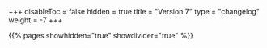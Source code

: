 +++
disableToc = false
hidden = true
title = "Version 7"
type = "changelog"
weight = -7
+++

{{% pages showhidden="true" showdivider="true" %}}
